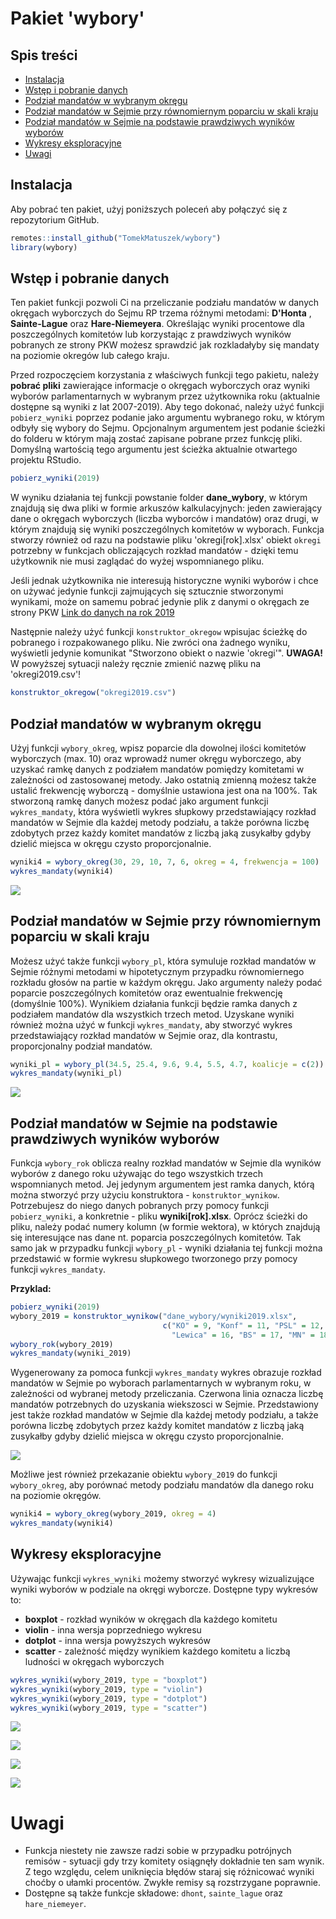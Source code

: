 # Pakiet 'wybory'

## Spis treści
* [Instalacja](#Instalacja)
* [Wstęp i pobranie danych](#Wstęp-i-pobranie-danych)
* [Podział mandatów w wybranym okręgu](#Funkcja-wybory_okreg)
* [Podział mandatów w Sejmie przy równomiernym poparciu w skali kraju](#Funkcja-wybory_pl)
* [Podział mandatów w Sejmie na podstawie prawdziwych wyników wyborów](#Funkcja-wybory_rok)
* [Wykresy eksploracyjne](#Funkcja-wykres_wyniki---wykres-eksploracyjny)
* [Uwagi](#Uwagi)

## Instalacja
Aby pobrać ten pakiet, użyj poniższych poleceń aby połączyć się z repozytorium GitHub.

```r
remotes::install_github("TomekMatuszek/wybory")
library(wybory)
```

## Wstęp i pobranie danych
Ten pakiet funkcji pozwoli Ci na przeliczanie podziału mandatów w danych okręgach wyborczych do Sejmu RP trzema różnymi metodami: **D'Honta** , **Sainte-Lague** oraz **Hare-Niemeyera**. Określając wyniki procentowe dla poszczególnych komitetów lub korzystając z prawdziwych wyników pobranych ze strony PKW możesz sprawdzić jak rozkladałyby się mandaty na poziomie okregów lub całego kraju.

Przed rozpoczęciem korzystania z właściwych funkcji tego pakietu, należy **pobrać pliki** zawierające informacje o okręgach wyborczych oraz wyniki wyborów parlamentarnych w wybranym przez użytkownika roku (aktualnie dostępne są wyniki z lat 2007-2019). Aby tego dokonać, należy użyć funkcji `pobierz_wyniki` poprzez podanie jako argumentu wybranego roku, w którym odbyły się wybory do Sejmu. Opcjonalnym argumentem jest podanie ścieżki do folderu w którym mają zostać zapisane pobrane przez funkcję pliki. Domyślną wartością tego argumentu jest ścieżka aktualnie otwartego projektu RStudio.

```r
pobierz_wyniki(2019)
```

W wyniku działania tej funkcji powstanie folder **dane_wybory**, w którym znajdują się dwa pliki w formie arkuszów kalkulacyjnych: jeden zawierający dane o okręgach wyborczych (liczba wyborców i mandatów) oraz drugi, w którym znajdują się wyniki poszczególnych komitetów w wyborach. Funkcja stworzy również od razu na podstawie pliku 'okregi[rok].xlsx' obiekt `okregi` potrzebny w funkcjach obliczających rozkład mandatów - dzięki temu użytkownik nie musi zaglądać do wyżej wspomnianego pliku.

Jeśli jednak użytkownika nie interesują historyczne wyniki wyborów i chce on używać jedynie funkcji zajmujących się sztucznie stworzonymi wynikami, może on samemu pobrać jedynie plik z danymi o okręgach ze strony PKW [Link do danych na rok 2019](https://sejmsenat2019.pkw.gov.pl/sejmsenat2019/data/csv/okregi_sejm_csv.zip)

Następnie należy użyć funkcji `konstruktor_okregow` wpisujac ścieżkę do pobranego i rozpakowanego pliku. Nie zwróci ona żadnego wyniku, wyświetli jedynie komunikat "Stworzono obiekt o nazwie 'okregi'". **UWAGA!** W powyższej sytuacji należy ręcznie zmienić nazwę pliku na 'okregi2019.csv'!

```r
konstruktor_okregow("okregi2019.csv")
```

## Podział mandatów w wybranym okręgu
Użyj funkcji `wybory_okreg`, wpisz poparcie dla dowolnej ilości komitetów wyborczych (max. 10) oraz wprowadź numer okręgu wyborczego, aby uzyskać ramkę danych z podziałem mandatów pomiędzy komitetami w zależności od zastosowanej metody. Jako ostatnią zmienną możesz także ustalić frekwencję wyborczą - domyślnie ustawiona jest ona na 100%.
Tak stworzoną ramkę danych możesz podać jako argument funkcji `wykres_mandaty`, która wyświetli wykres słupkowy przedstawiający rozkład mandatów w Sejmie dla każdej metody podziału, a także porówna liczbę zdobytych przez każdy komitet mandatów z liczbą jaką zusykałby gdyby dzielić miejsca w okręgu czysto proporcjonalnie.

```r
wyniki4 = wybory_okreg(30, 29, 10, 7, 6, okreg = 4, frekwencja = 100)
wykres_mandaty(wyniki4)
```

![](wyboryokreg_wykres.png)

## Podział mandatów w Sejmie przy równomiernym poparciu w skali kraju
Możesz użyć także funkcji `wybory_pl`, która symuluje rozkład mandatów w Sejmie różnymi metodami w hipotetycznym przypadku równomiernego rozkładu głosów na partie w każdym okręgu. Jako argumenty należy podać poparcie poszczególnych komitetów oraz ewentualnie frekwencję (domyślnie 100%). Wynikiem działania funkcji będzie ramka danych z podziałem mandatów dla wszystkich trzech metod.
Uzyskane wyniki również można użyć w funkcji `wykres_mandaty`, aby stworzyć wykres przedstawiający rozkład mandatów w Sejmie oraz, dla kontrastu, proporcjonalny podział mandatów.

```r
wyniki_pl = wybory_pl(34.5, 25.4, 9.6, 9.4, 5.5, 4.7, koalicje = c(2))
wykres_mandaty(wyniki_pl)
```

![](wyborypl_wykres.png)

## Podział mandatów w Sejmie na podstawie prawdziwych wyników wyborów
Funkcja `wybory_rok` oblicza realny rozkład mandatów w Sejmie dla wyników wyborów z danego roku używając do tego wszystkich trzech wspomnianych metod. Jej jedynym argumentem jest ramka danych, którą można stworzyć przy użyciu konstruktora - `konstruktor_wynikow`. Potrzebujesz do niego danych pobranych przy pomocy funkcji `pobierz_wyniki`, a konkretnie - pliku **wyniki[rok].xlsx**. Oprócz ścieżki do pliku, należy podać numery kolumn (w formie wektora), w których znajdują się interesujące nas dane nt. poparcia poszczególnych komitetów.
Tak samo jak w przypadku funkcji `wybory_pl` - wyniki działania tej funkcji można przedstawić w formie wykresu słupkowego tworzonego przy pomocy funkcji `wykres_mandaty`.

**Przyklad:** 

```r
pobierz_wyniki(2019)
wybory_2019 = konstruktor_wynikow("dane_wybory/wyniki2019.xlsx",
                                  c("KO" = 9, "Konf" = 11, "PSL" = 12, "PIS" = 14,
                                    "Lewica" = 16, "BS" = 17, "MN" = 18))
wybory_rok(wybory_2019)
wykres_mandaty(wyniki_2019)
```

Wygenerowany za pomoca funkcji `wykres_mandaty` wykres obrazuje rozkład mandatów w Sejmie po wyborach parlamentarnych w wybranym roku, w zależności od wybranej metody przeliczania. Czerwona linia oznacza liczbę mandatów potrzebnych do uzyskania wiekszosci w Sejmie. Przedstawiony jest także rozkład mandatów w Sejmie dla każdej metody podziału, a także porówna liczbę zdobytych przez każdy komitet mandatów z liczbą jaką zusykałby gdyby dzielić miejsca w okręgu czysto proporcjonalnie.

![](wyboryrok_wykres.png)

Możliwe jest również przekazanie obiektu `wybory_2019` do funkcji `wybory_okreg`, aby porównać metody podziału mandatów dla danego roku na poziomie okręgów.


```r
wyniki4 = wybory_okreg(wybory_2019, okreg = 4)
wykres_mandaty(wyniki4)
```

## Wykresy eksploracyjne
Używając funkcji `wykres_wyniki` możemy stworzyć wykresy wizualizujące wyniki wyborów w podziale na okręgi wyborcze. Dostępne typy wykresów to:
- **boxplot** - rozkład wyników w okręgach dla każdego komitetu
- **violin** - inna wersja poprzedniego wykresu
- **dotplot** - inna wersja powyższych wykresów
- **scatter** - zależność między wynikiem każdego komitetu a liczbą ludności w okręgach wyborczych

```r
wykres_wyniki(wybory_2019, type = "boxplot")
wykres_wyniki(wybory_2019, type = "violin")
wykres_wyniki(wybory_2019, type = "dotplot")
wykres_wyniki(wybory_2019, type = "scatter")
```

![](boxplot.png)

![](violinplot.png)

![](dotplot.png)

![](scatterplot.png)

# Uwagi
- Funkcja niestety nie zawsze radzi sobie w przypadku potrójnych remisów - sytuacji gdy trzy komitety osiągnęły dokładnie ten sam wynik. Z tego względu, celem uniknięcia błędów staraj się różnicować wyniki choćby o ułamki procentów. Zwykłe remisy są rozstrzygane poprawnie.
- Dostępne są także funkcje składowe: `dhont`, `sainte_lague` oraz `hare_niemeyer`.
